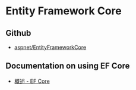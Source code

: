 # Entity Framework Core

## Github

- [aspnet/EntityFrameworkCore](https://github.com/aspnet/EntityFrameworkCore)

## Documentation on using EF Core

- [概述 - EF Core](https://docs.microsoft.com/zh-cn/ef/core/)
